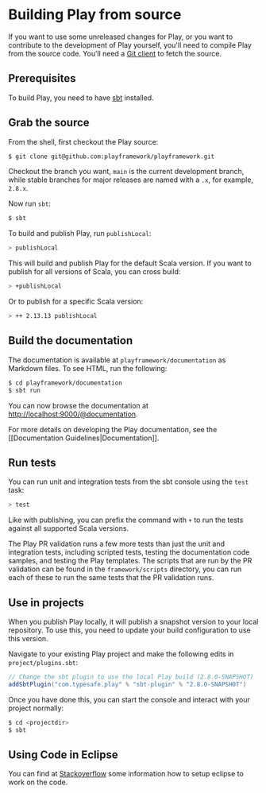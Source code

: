 <!--- Copyright (C) from 2022 The Play Framework Contributors <https://github.com/playframework>, 2011-2021 Lightbend Inc. <https://www.lightbend.com> -->

# Building Play from source

If you want to use some unreleased changes for Play, or you want to contribute to the development of Play yourself, you'll need to compile Play from the source code. You’ll need a [Git client](https://git-scm.com/) to fetch the source.

## Prerequisites

To build Play, you need to have [sbt](https://www.scala-sbt.org/) installed.

## Grab the source

From the shell, first checkout the Play source:

```bash
$ git clone git@github.com:playframework/playframework.git
```

Checkout the branch you want, `main` is the current development branch, while stable branches for major releases are named with a `.x`, for example, `2.8.x`.

Now run `sbt`:

```bash
$ sbt
```

To build and publish Play, run `publishLocal`:

```bash
> publishLocal
```

This will build and publish Play for the default Scala version. If you want to publish for all versions of Scala, you can cross build:

```bash
> +publishLocal
```

Or to publish for a specific Scala version:

```bash
> ++ 2.13.13 publishLocal
```

## Build the documentation

The documentation is available at `playframework/documentation` as Markdown files. To see HTML, run the following:

```bash
$ cd playframework/documentation
$ sbt run
```

You can now browse the documentation at <http://localhost:9000/@documentation>.

For more details on developing the Play documentation, see the [[Documentation Guidelines|Documentation]].

## Run tests

You can run unit and integration tests from the sbt console using the `test` task:

```bash
> test
```

Like with publishing, you can prefix the command with `+` to run the tests against all supported Scala versions.

The Play PR validation runs a few more tests than just the unit and integration tests, including scripted tests, testing the documentation code samples, and testing the Play templates.  The scripts that are run by the PR validation can be found in the `framework/scripts` directory, you can run each of these to run the same tests that the PR validation runs.

## Use in projects

When you publish Play locally, it will publish a snapshot version to your local repository.  To use this, you need to update your build configuration to use this version.

Navigate to your existing Play project and make the following edits in `project/plugins.sbt`:

```scala
// Change the sbt plugin to use the local Play build (2.8.0-SNAPSHOT)
addSbtPlugin("com.typesafe.play" % "sbt-plugin" % "2.8.0-SNAPSHOT")
```

Once you have done this, you can start the console and interact with your project normally:

```bash
$ cd <projectdir>
$ sbt
```

## Using Code in Eclipse

You can find at [Stackoverflow](https://stackoverflow.com/questions/10053201/how-to-setup-eclipse-ide-work-on-the-playframework-2-0/10055419#10055419) some information how to setup eclipse to work on the code.
